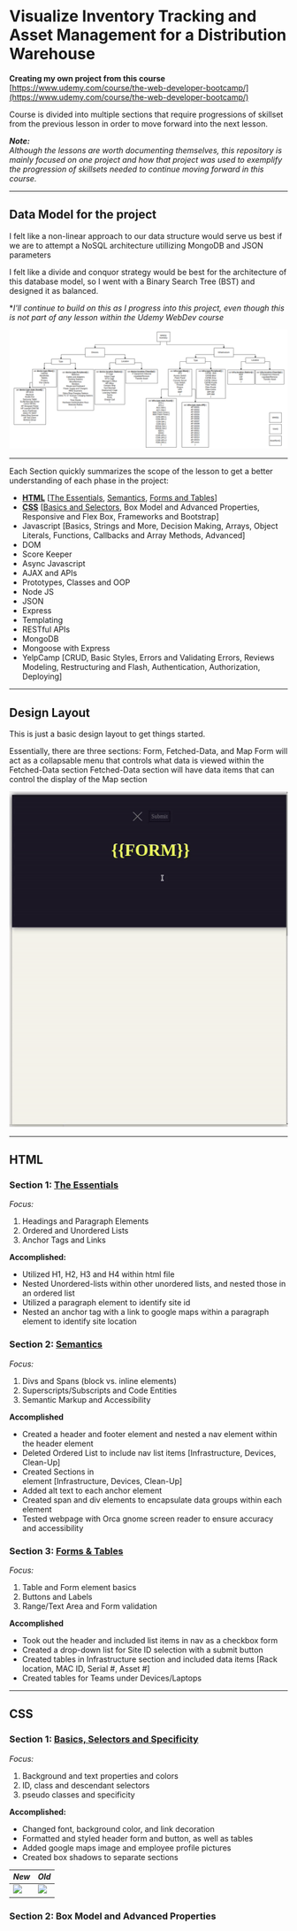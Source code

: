 # **Visualize Inventory Tracking and Asset Management for a Distribution Warehouse** <br/>

**Creating my own project from this course** <br/>
[https://www.udemy.com/course/the-web-developer-bootcamp/](https://www.udemy.com/course/the-web-developer-bootcamp/) <br/>

Course is divided into multiple sections that require progressions of skillset from the previous lesson in order to move forward into the next lesson.<br/>

_**Note:**_ <br/>
_Although the lessons are worth documenting themselves, this repository is mainly focused on one project and how that project was used to exemplify the progression of skillsets needed to continue moving forward in this course._ <br/>

<hr>

## **Data Model for the project** <br/>

I felt like a non-linear approach to our data structure would serve us best if we are to attempt a NoSQL architecture utillizing MongoDB and JSON parameters <br/>

I felt like a divide and conquor strategy would be best for the architecture of this database model, so I went with a Binary Search Tree (BST) and designed it as balanced.

**I'll continue to build on this as I progress into this project, even though this is not part of any lesson within the Udemy WebDev course*

![data-model-main](Images/readmeMAIN/data-model-main.png)

<hr>

Each Section quickly summarizes the scope of the lesson to get a better understanding of each phase in the project:
- **[HTML](/HTML)** [[The Essentials](HTML/README.md/#section-1-the-essentials), [Semantics](HTML/README.md/#section-2-semantics), [Forms and Tables](HTML/README.md/#section-3-forms-tables)]
- **[CSS](/CSS)** [[Basics and Selectors](https://github.com/B-Renz/Udemy-WebDev/tree/main/CSS#section-1-basics-selectors-and-specificity), Box Model and Advanced Properties, Responsive and Flex Box, Frameworks and Bootstrap]
- Javascript [Basics, Strings and More, Decision Making, Arrays, Object Literals, Functions, Callbacks and Array Methods, Advanced]
- DOM
- Score Keeper
- Async Javascript
- AJAX and APIs
- Prototypes, Classes and OOP
- Node JS
- JSON
- Express
- Templating
- RESTful APIs
- MongoDB
- Mongoose with Express
- YelpCamp [CRUD, Basic Styles, Errors and Validating Errors, Reviews Modeling, Restructuring and Flash, Authentication, Authorization, Deploying]

<hr>

## **Design Layout** <br/>
This is just a basic design layout to get things started. 

Essentially, there are three sections: Form, Fetched-Data, and Map
Form will act as a collapsable menu that controls what data is viewed within the Fetched-Data section
Fetched-Data section will have data items that can control the display of the Map section

![design-diagram](Images/readmeMAIN/design-diagram-update.gif)

<hr>

## HTML

### Section 1: [The Essentials](https://codepen.io/b-renz/full/rNdwYPG)
*Focus:*
1. Headings and Paragraph Elements
2. Ordered and Unordered Lists
3. Anchor Tags and Links

**Accomplished:**
- Utilized H1, H2, H3 and H4 within html file
- Nested Unordered-lists within other unordered lists, and nested those in an ordered list
- Utilized a paragraph element to identify site id 
- Nested an anchor tag with a link to google maps within a paragraph element to identify site location
  
### Section 2: [Semantics](https://codepen.io/b-renz/full/YzarGbm)
*Focus:*
1. Divs and Spans (block vs. inline elements)
2. Superscripts/Subscripts and Code Entities
3. Semantic Markup and Accessibility 

**Accomplished**
- Created a header and footer element and nested a nav element within the header element
- Deleted Ordered List to include nav list items [Infrastructure, Devices, Clean-Up]
- Created Sections in <main> element [Infrastructure, Devices, Clean-Up]
- Added alt text to each anchor element
- Created span and div elements to encapsulate data groups within each <main> element
- Tested webpage with Orca gnome screen reader to ensure accuracy and accessibility
	
### Section 3: [Forms & Tables](https://codepen.io/b-renz/full/yLKvQep)
*Focus:*
1. Table and Form element basics
2. Buttons and Labels
3. Range/Text Area and Form validation

**Accomplished**
- Took out the header and included list items in nav as a checkbox form
- Created a drop-down list for Site ID selection with a submit button
- Created tables in Infrastructure section and included data items [Rack location, MAC ID, Serial #, Asset #]
- Created tables for Teams under Devices/Laptops

<hr>

## CSS

### Section 1: [Basics, Selectors and Specificity](https://codepen.io/b-renz/full/rNdvqWO)
*Focus:*
1. Background and text properties and colors
2. ID, class and descendant selectors
3. pseudo classes and specificity

**Accomplished:**
- Changed font, background color, and link decoration
- Formatted and styled header form and button, as well as tables
- Added google maps image and employee profile pictures
- Created box shadows to separate sections

| *New* | *Old* |
| ----- | ----- |
| ![](https://github.com/B-Renz/Udemy-WebDev/blob/d7f8584a47cb06e8fb16473aab0fba40e5e8000e/Images/New-CSS-Section1-cropped.gif) | ![](https://github.com/B-Renz/Udemy-WebDev/blob/d7f8584a47cb06e8fb16473aab0fba40e5e8000e/Images/Old-CSS-Section1-cropped.gif) |

### Section 2: Box Model and Advanced Properties


